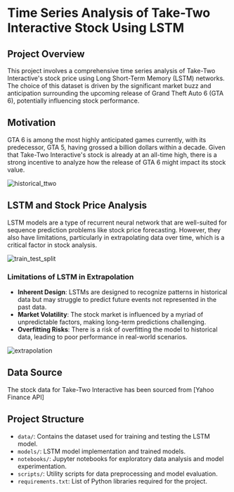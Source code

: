 # Time Series Analysis of Take-Two Interactive Stock Using LSTM

## Project Overview
This project involves a comprehensive time series analysis of Take-Two Interactive's stock price using Long Short-Term Memory (LSTM) networks. The choice of this dataset is driven by the significant market buzz and anticipation surrounding the upcoming release of Grand Theft Auto 6 (GTA 6), potentially influencing stock performance.

## Motivation
GTA 6 is among the most highly anticipated games currently, with its predecessor, GTA 5, having grossed a billion dollars within a decade. Given that Take-Two Interactive's stock is already at an all-time high, there is a strong incentive to analyze how the release of GTA 6 might impact its stock value.

![historical_ttwo](https://github.com/Shubhammer7/Take-two-interactive_stock_prediction/assets/98953981/8b3c3be7-e073-4eb2-bda3-a734e1237e76)


## LSTM and Stock Price Analysis
LSTM models are a type of recurrent neural network that are well-suited for sequence prediction problems like stock price forecasting. However, they also have limitations, particularly in extrapolating data over time, which is a critical factor in stock analysis.

![train_test_split](https://github.com/Shubhammer7/Take-two-interactive_stock_prediction/assets/98953981/4ffc427b-dba4-4d29-a50f-349f91878e2e)


### Limitations of LSTM in Extrapolation
- **Inherent Design**: LSTMs are designed to recognize patterns in historical data but may struggle to predict future events not represented in the past data.
- **Market Volatility**: The stock market is influenced by a myriad of unpredictable factors, making long-term predictions challenging.
- **Overfitting Risks**: There is a risk of overfitting the model to historical data, leading to poor performance in real-world scenarios.

![extrapolation](https://github.com/Shubhammer7/Take-two-interactive_stock_prediction/assets/98953981/aa0d410a-67ee-4148-8d2d-f8cda0bc8da1)


## Data Source
The stock data for Take-Two Interactive has been sourced from [Yahoo Finance API]

## Project Structure
- `data/`: Contains the dataset used for training and testing the LSTM model.
- `models/`: LSTM model implementation and trained models.
- `notebooks/`: Jupyter notebooks for exploratory data analysis and model experimentation.
- `scripts/`: Utility scripts for data preprocessing and model evaluation.
- `requirements.txt`: List of Python libraries required for the project.

